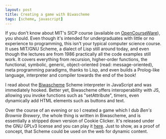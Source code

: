 ```yaml
---
layout: post
title: Creating a game with Biwascheme
tags: [scheme, javascript]
---
```


If you don't know about MIT's SICP course (available on
[OpenCourseWare](https://www.youtube.com/watch?v=2Op3QLzMgSY&list=PLE18841CABEA24090)),
you should.  Even though it's intended for undergraduates with little
or no experience to programming, this isn't your typical computer
science course.  It uses MIT/GNU Scheme, a dialect of Lisp still
around today, and even though the lectures are from 1986 practically
all the code examples still work.  It covers everything from
recursion, higher-order functions, the functional, symbolic, generic,
object-oriented (read: message-oriented), meta programming paradigms,
thanks to Lisp, and even builds a Prolog-like language, interpreter
and compiler towards the end of the book!

I read about the [Biwascheme](www.biwascheme.org) Scheme interpreter
in JavaScript and was immediately hooked.  Better yet, Biwascheme
offers interoperability with JS, allowing you invoke functions such as
"setAttribute", timers, even dynamically add HTML elements such as
buttons and text.

Over the course of an evening or so I created a game which I dub
_Ben's Brownie Brewery_, the whole thing is written in Biwascheme, and
is essentially a stripped down version of Cookie Clicker.  It's
released under the GNU GPLv3 license and you can play it
[here](https://siraben.github.io/brownies/).  Just to show, as a proof
of concept, that Scheme could be used on the web for dynamic content.
